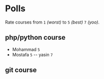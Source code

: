 # Polls

Rate courses from `1` _(worst)_ to `5` _(best)_ `7` _(yoo)_.

## php/python course

- Mohammad `5`
- Mostafa `5`
  -- yasin `7`

## git course
